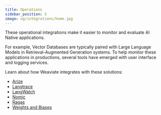 ```yaml
---
title: Operations
sidebar_position: 5
image: og/integrations/home.jpg
---
```


These operational integrations make it easier to monitor and evaluate AI Native applications. 

For example, Vector Databases are typically paired with Large Language Models in Retrieval-Augmented Generation systems. To help monitor these applications in productions, several tools have emerged with user interface and logging services.

Learn about how Weaviate integrates with these solutions:
* [Arize](/docs/integrations/operations/arize/)
* [Langtrace](/docs/integrations/operations/langtrace/)
* [LangWatch](/docs/integrations/operations/langwatch)
* [Nomic](/docs/integrations/operations/nomic/)
* [Ragas](/docs/integrations/operations/ragas/)
* [Weights and Biases](/docs/integrations/operations/wandb/)
